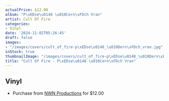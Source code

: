 ```yaml
---
actualPrice: $12.00
album: "P\xEDse\u0148 \u010Cern\xFDch Vran"
artist: Cult Of Fire
categories:
- Vinyl
date: '2024-11-02T05:26:45'
draft: false
images:
- "/images/covers/cult_of_fire-p\xEDse\u0148_\u010Dern\xFDch_vran.jpg"
inStock: true
thumbnailImage: "/images/covers/cult_of_fire-p\xEDse\u0148_\u010Dern\xFDch_vran-thumb.jpg"
title: "Cult Of Fire - P\xEDse\u0148 \u010Cern\xFDch Vran"
---
```


## Vinyl
* Purchase from [NWN Productions](http://shop.nwnprod.com/index.php?route=product/product&path=76&product_id=33701&sort=pd.name&order=ASC) for $12.00
